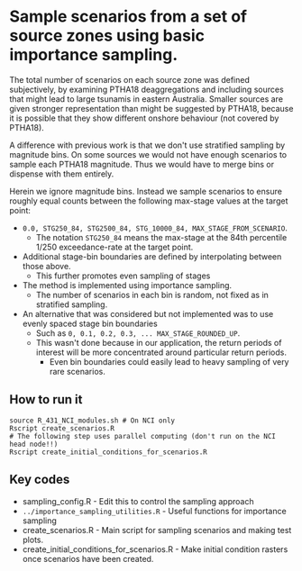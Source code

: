 # Sample scenarios from a set of source zones using basic importance sampling. 

The total number of scenarios on each source zone was defined subjectively, by examining PTHA18 deaggregations and including sources that might lead to large tsunamis in eastern Australia. Smaller sources are given stronger representation than might be suggested by PTHA18, because it is possible that they show different onshore behaviour (not covered by PTHA18).

A difference with previous work is that we don't use stratified sampling by magnitude bins. On some sources we would not have enough scenarios to sample each PTHA18 magnitude. Thus we would have to merge bins or dispense with them entirely. 

Herein we ignore magnitude bins. Instead we sample scenarios to ensure roughly equal counts between the following max-stage values at the target point: 
* `0.0, STG250_84, STG2500_84, STG_10000_84, MAX_STAGE_FROM_SCENARIO`. 
  * The notation `STG250_84` means the max-stage at the 84th percentile 1/250 exceedance-rate at the target point.
* Additional stage-bin boundaries are defined by interpolating between those above.
  * This further promotes even sampling of stages 
* The method is implemented using importance sampling. 
  * The number of scenarios in each bin is random, not fixed as in stratified sampling.
* An alternative that was considered but not implemented was to use evenly spaced stage bin boundaries 
  * Such as `0, 0.1, 0.2, 0.3, ... MAX_STAGE_ROUNDED_UP`.
  * This wasn't done because in our application, the return periods of interest will be more concentrated around particular return periods. 
    * Even bin boundaries could easily lead to heavy sampling of very rare scenarios.

## How to run it

```
source R_431_NCI_modules.sh # On NCI only
Rscript create_scenarios.R
# The following step uses parallel computing (don't run on the NCI head node!!)
Rscript create_initial_conditions_for_scenarios.R
```

## Key codes

* sampling_config.R - Edit this to control the sampling approach
* `../importance_sampling_utilities.R` - Useful functions for importance sampling
* create_scenarios.R - Main script for sampling scenarios and making test plots.
* create_initial_conditions_for_scenarios.R - Make initial condition rasters once scenarios have been created.
